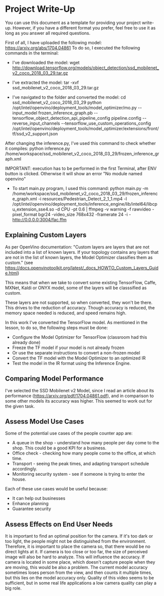 # Project Write-Up

You can use this document as a template for providing your project write-up. However, if you
have a different format you prefer, feel free to use it as long as you answer all required
questions.

First of all, I have uploaded the following model: 
https://arxiv.org/abs/1704.04861
To do so, I executed the following commands in the terminal: 
- I've downloaded the model:
wget http://download.tensorflow.org/models/object_detection/ssd_mobilenet_v2_coco_2018_03_29.tar.gz

- I've extracted the model:
tar -xvf ssd_mobilenet_v2_coco_2018_03_29.tar.gz 

- I've navigated to the folder and converted the model:
cd ssd_mobilenet_v2_coco_2018_03_29
python /opt/intel/openvino/deployment_tools/model_optimizer/mo.py --input_model frozen_inference_graph.pb --tensorflow_object_detection_api_pipeline_config pipeline.config --reverse_input_channels --tensorflow_use_custom_operations_config /opt/intel/openvino/deployment_tools/model_optimizer/extensions/front/tf/ssd_v2_support.json

After changing the inference.py, I've used this command to check whether it compiles:
python inference.py /home/workspace/ssd_mobilenet_v2_coco_2018_03_29/frozen_inference_graph.xml 

IMPORTANT: execution has to be performed in the first Terminal, after ENV button is clicked. Otherwise it will show an error "No module named openvino"

- To start main.py program, I used this command:
python main.py -m /home/workspace/ssd_mobilenet_v2_coco_2018_03_29/frozen_inference_graph.xml -i resources/Pedestrian_Detect_2_1_1.mp4 -l /opt/intel/openvino/deployment_tools/inference_engine/lib/intel64/libcpu_extension_sse4.so -d CPU -pt 0.6 | ffmpeg -v warning -f rawvideo -pixel_format bgr24 -video_size 768x432 -framerate 24 -i - http://0.0.0.0:3004/fac.ffm


## Explaining Custom Layers

As per OpenVino documentation: "Custom layers are layers that are not included into a list of known layers. If your topology contains any layers that are not in the list of known layers, the Model Optimizer classifies them as custom."
(see https://docs.openvinotoolkit.org/latest/_docs_HOWTO_Custom_Layers_Guide.html)

This means that when we take to convert some existing TensorFlow, Caffe, MXNet, Kaldi or ONYX model, some of the layers will be classsified as custom.

These layers are not supported, so when converted, they won't be there. This drives to the reduction of accuracy. Though accuracy is reduced, the memory space needed is reduced, and speed remains high.

In this work I've converted the TensorFlow model. As mentioned in the lesson, to do so, the following steps must be done:
- Configure the Model Optimizer for TensorFlow (classroom had this already done)
- Freeze the TF model if your model is not already frozen
- Or use the separate instructions to convert a non-frozen model
- Convert the TF model with the Model Optimizer to an optimized IR
- Test the model in the IR format using the Inference Engine. 

## Comparing Model Performance

I've selected the SSD Mobilenet v2  Model, since I read an article about its performance (https://arxiv.org/pdf/1704.04861.pdf), and in comparison to some other models its accuracy was higher. This seemed to work out for the given task. 

## Assess Model Use Cases

Some of the potential use cases of the people counter app are:
- A queue in the shop - understand how many people per day come to the shop. This could be a good KPI for a business. 
- Office check - checking how many people come to the office, at which time. 
- Transport - seeing the peak times, and adapting transport schedule accordingly. 
- Monitoring security system - see if someone is trying to enter the house. 

Each of these use cases would be useful because:
- It can help out businesses
- Enhance planning
- Guarantee security

## Assess Effects on End User Needs

It is important to find an optimal position for the camera. If it's too dark or too light, the people might not be distinguished from the environment. Therefore, it is important to place the camera so, that there would be no direct lights at it.
If camera is too close or too far, the size of perceived image will also be hard to analyze. This will influence the accuracy. If camera is located in some place, which doesn't capture people when they are moving, this would be also a problem. 
The current model accuracy sometimes loses person from the view, and then counts it multiple times, but this lies on the model accuracy only. Quality of this video seems to be sufficient, but in some real life applications a low camera quality can play a big role. 